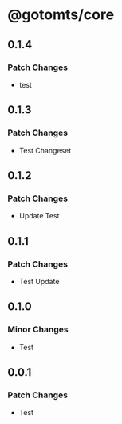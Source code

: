 # @gotomts/core

## 0.1.4

### Patch Changes

- test

## 0.1.3

### Patch Changes

- Test Changeset

## 0.1.2

### Patch Changes

- Update Test

## 0.1.1

### Patch Changes

- Test Update

## 0.1.0

### Minor Changes

- Test

## 0.0.1

### Patch Changes

- Test
